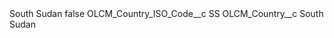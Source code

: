 <?xml version="1.0" encoding="UTF-8"?>
<CustomMetadata xmlns="http://soap.sforce.com/2006/04/metadata" xmlns:xsi="http://www.w3.org/2001/XMLSchema-instance" xmlns:xsd="http://www.w3.org/2001/XMLSchema">
    <label>South Sudan</label>
    <protected>false</protected>
    <values>
        <field>OLCM_Country_ISO_Code__c</field>
        <value xsi:type="xsd:string">SS</value>
    </values>
    <values>
        <field>OLCM_Country__c</field>
        <value xsi:type="xsd:string">South Sudan</value>
    </values>
</CustomMetadata>
